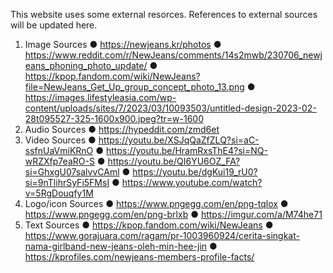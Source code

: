 This website uses some external resorces. References to external sources will be updated here.
1.	Image Sources
●	https://newjeans.kr/photos 
●	https://www.reddit.com/r/NewJeans/comments/14s2mwb/230706_newjeans_phoning_photo_update/
●	https://kpop.fandom.com/wiki/NewJeans?file=NewJeans_Get_Up_group_concept_photo_13.png 
●	https://images.lifestyleasia.com/wp-content/uploads/sites/7/2023/03/10093503/untitled-design-2023-02-28t095527-325-1600x900.jpeg?tr=w-1600 
2.	Audio Sources
●	https://hypeddit.com/zmd6et 
3.	Video Sources
●	https://youtu.be/XSJqQaZfZLQ?si=aC-ssfnUaVmiKRnO 
●	https://youtu.be/HramRxsThE4?si=NQ-wRZXfp7eaRO-S 
●	https://youtu.be/QI6YU6OZ_FA?si=GhxgU07salvvCAml 
●	https://youtu.be/dgKui19_rU0?si=9nTlihrSyFi5FMsI 
●	https://www.youtube.com/watch?v=5RgDouqfy1M 
4.	Logo/icon Sources
●	https://www.pngegg.com/en/png-tqlox 
●	https://www.pngegg.com/en/png-brlxb 
●	https://imgur.com/a/M74he71 
5.	 Text Sources
●	https://kpop.fandom.com/wiki/NewJeans
●	https://www.gorajuara.com/ragam/pr-1003960924/cerita-singkat-nama-girlband-new-jeans-oleh-min-hee-jin
●	https://kprofiles.com/newjeans-members-profile-facts/
